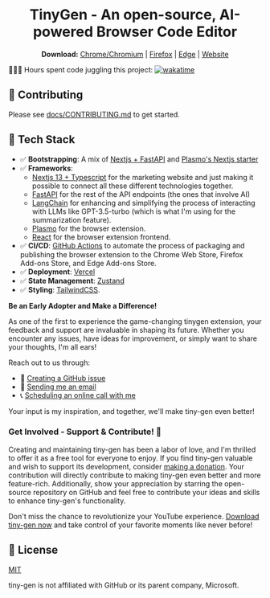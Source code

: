 <h1 align="center">TinyGen - An open-source, AI-powered Browser Code Editor</h1>

<p align="center">
  <b>Download:</b>
  <a href="https://tiny-gen.vercel.app/chrome">Chrome/Chromium</a> |
  <a href="https://tiny-gen.vercel.app/firefox">Firefox</a> |
  <a href="https://tiny-gen.vercel.app/edge">Edge</a> |
  <a href="https://tiny-gen.vercel.app">Website</a>
</p>

🤹🏼‍♂️ Hours spent code juggling this project:
<a href="https://wakatime.com/badge/user/33addb7e-f5e6-470b-a55b-0a8babc62ebb/project/7432176a-d08e-48bd-96fb-6cba5c9f4fa2"><img src="https://wakatime.com/badge/user/33addb7e-f5e6-470b-a55b-0a8babc62ebb/project/7432176a-d08e-48bd-96fb-6cba5c9f4fa2.svg" alt="wakatime"></a>

## 🤝 Contributing

Please see [docs/CONTRIBUTING.md](/docs/CONTRIBUTING.md) to get started.

## 🚀 Tech Stack

- ✅ **Bootstrapping**: A mix of [Nextjs + FastAPI](https://github.com/psycho-baller/nextjs-and-fastapi-backend) and [Plasmo's Nextjs starter](https://github.com/PlasmoHQ/examples/tree/main/with-nextjs)
- ✅ **Frameworks**:
  - [Nextjs 13 + Typescript](https://nextjs.org/) for the marketing website and just making it possible to connect all these different technologies together.
  - [FastAPI](https://fastapi.tiangolo.com/) for the rest of the API endpoints (the ones that involve AI)
  - [LangChain](https://www.langchain.com/) for enhancing and simplifying the process of interacting with LLMs like GPT-3.5-turbo (which is what I'm using for the summarization feature).
  - [Plasmo](https://plasmo.com) for the browser extension.
  - [React](https://reactjs.org/) for the browser extension frontend.
- ✅ **CI/CD**: [GitHub Actions](https://github.com/features/actions) to automate the process of packaging and publishing the browser extension to the Chrome Web Store, Firefox Add-ons Store, and Edge Add-ons Store.
- ✅ **Deployment**: [Vercel](https://vercel.com/)
- ✅ **State Management**: [Zustand](https://zustand-demo.pmnd.rs/)
- ✅ **Styling**: [TailwindCSS](https://tailwindcss.com).

**Be an Early Adopter and Make a Difference!**

As one of the first to experience the game-changing tinygen extension, your feedback and support are invaluable in shaping its future. Whether you encounter any issues, have ideas for improvement, or simply want to share your thoughts, I'm all ears!

Reach out to us through:

- 🐞 [Creating a GitHub issue](https://github.com/psycho-baller/tinygen/issues/new/choose)
- 📧 [Sending me an email](https://mail.google.com/mail/u/0/?fs=1&to=rami.rami@ucalgary.ca&su=tiny-gen%20-%20&body=Hey%20Rami,%20....&tf=cm)
- 📞 [Scheduling an online call with me](https://cal.com/rami-maalouf/any)

Your input is my inspiration, and together, we'll make tiny-gen even better!

### Get Involved - Support & Contribute! 💙

Creating and maintaining tiny-gen has been a labor of love, and I'm thrilled to offer it as a free tool for everyone to enjoy. If you find tiny-gen valuable and wish to support its development, consider [making a donation](https://ko-fi.com/ramimaalouf). Your contribution will directly contribute to making tiny-gen even better and more feature-rich. Additionally, show your appreciation by starring the open-source repository on GitHub and feel free to contribute your ideas and skills to enhance tiny-gen's functionality.

Don't miss the chance to revolutionize your YouTube experience. [Download tiny-gen now](https://tiny-gen.vercel.app) and take control of your favorite moments like never before!

## 📝 License

[MIT](https://choosealicense.com/licenses/mit/)

tiny-gen is not affiliated with GitHub or its parent company, Microsoft.
